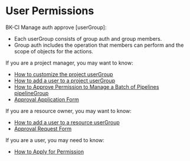  # User Permissions 

 BK-CI Manage auth approve [userGroup]: 
 - Each userGroup consists of group auth and group members. 
 - Group auth includes the operation that members can perform and the scope of objects for the actions. 

 If you are a project manager, you may want to know: 
 - [How to customize the project userGroup](custom-group.md) 
 - [How to add a user to a project userGroup](add-user-to-project-group.md) 
 - [How to Approve Permission to Manage a Batch of Pipelines pipelineGroup](pipeline-group.md) 
 - [Approval Application Form](approval.md) 

 If you are a resource owner, you may want to know: 
 - [How to add a user to a resource userGroup](add-user-to-item-group.md) 
 - [Approval Request Form](approval.md) 

 If you are a user, you may need to know: 
 - [How to Apply for Permission](apply.md) 